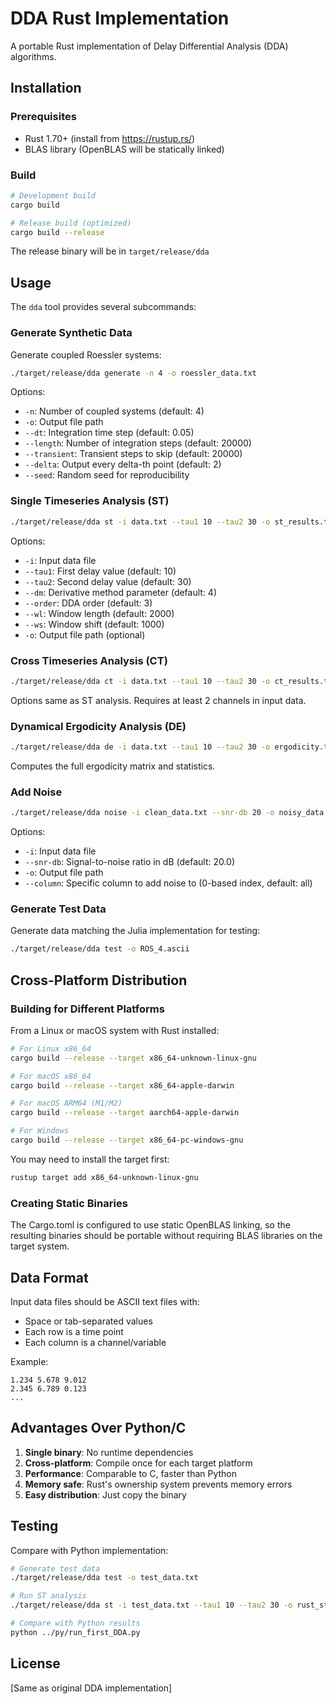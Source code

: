 # DDA Rust Implementation

A portable Rust implementation of Delay Differential Analysis (DDA) algorithms.

## Installation

### Prerequisites

- Rust 1.70+ (install from https://rustup.rs/)
- BLAS library (OpenBLAS will be statically linked)

### Build

```bash
# Development build
cargo build

# Release build (optimized)
cargo build --release
```

The release binary will be in `target/release/dda`

## Usage

The `dda` tool provides several subcommands:

### Generate Synthetic Data

Generate coupled Roessler systems:

```bash
./target/release/dda generate -n 4 -o roessler_data.txt
```

Options:
- `-n`: Number of coupled systems (default: 4)
- `-o`: Output file path
- `--dt`: Integration time step (default: 0.05)
- `--length`: Number of integration steps (default: 20000)
- `--transient`: Transient steps to skip (default: 20000)
- `--delta`: Output every delta-th point (default: 2)
- `--seed`: Random seed for reproducibility

### Single Timeseries Analysis (ST)

```bash
./target/release/dda st -i data.txt --tau1 10 --tau2 30 -o st_results.txt
```

Options:
- `-i`: Input data file
- `--tau1`: First delay value (default: 10)
- `--tau2`: Second delay value (default: 30)
- `--dm`: Derivative method parameter (default: 4)
- `--order`: DDA order (default: 3)
- `--wl`: Window length (default: 2000)
- `--ws`: Window shift (default: 1000)
- `-o`: Output file path (optional)

### Cross Timeseries Analysis (CT)

```bash
./target/release/dda ct -i data.txt --tau1 10 --tau2 30 -o ct_results.txt
```

Options same as ST analysis. Requires at least 2 channels in input data.

### Dynamical Ergodicity Analysis (DE)

```bash
./target/release/dda de -i data.txt --tau1 10 --tau2 30 -o ergodicity.txt
```

Computes the full ergodicity matrix and statistics.

### Add Noise

```bash
./target/release/dda noise -i clean_data.txt --snr-db 20 -o noisy_data.txt
```

Options:
- `-i`: Input data file
- `--snr-db`: Signal-to-noise ratio in dB (default: 20.0)
- `-o`: Output file path
- `--column`: Specific column to add noise to (0-based index, default: all)

### Generate Test Data

Generate data matching the Julia implementation for testing:

```bash
./target/release/dda test -o ROS_4.ascii
```

## Cross-Platform Distribution

### Building for Different Platforms

From a Linux or macOS system with Rust installed:

```bash
# For Linux x86_64
cargo build --release --target x86_64-unknown-linux-gnu

# For macOS x86_64
cargo build --release --target x86_64-apple-darwin

# For macOS ARM64 (M1/M2)
cargo build --release --target aarch64-apple-darwin

# For Windows
cargo build --release --target x86_64-pc-windows-gnu
```

You may need to install the target first:
```bash
rustup target add x86_64-unknown-linux-gnu
```

### Creating Static Binaries

The Cargo.toml is configured to use static OpenBLAS linking, so the resulting binaries should be portable without requiring BLAS libraries on the target system.

## Data Format

Input data files should be ASCII text files with:
- Space or tab-separated values
- Each row is a time point
- Each column is a channel/variable

Example:
```
1.234 5.678 9.012
2.345 6.789 0.123
...
```

## Advantages Over Python/C

1. **Single binary**: No runtime dependencies
2. **Cross-platform**: Compile once for each target platform
3. **Performance**: Comparable to C, faster than Python
4. **Memory safe**: Rust's ownership system prevents memory errors
5. **Easy distribution**: Just copy the binary

## Testing

Compare with Python implementation:

```bash
# Generate test data
./target/release/dda test -o test_data.txt

# Run ST analysis
./target/release/dda st -i test_data.txt --tau1 10 --tau2 30 -o rust_st.txt

# Compare with Python results
python ../py/run_first_DDA.py
```

## License

[Same as original DDA implementation]